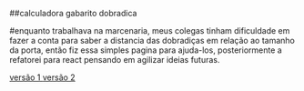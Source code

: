 ##calculadora gabarito dobradica

#enquanto trabalhava na marcenaria, meus colegas tinham dificuldade em fazer a conta para saber a distancia das dobradiças em relação ao tamanho da porta, então fiz essa simples pagina para ajuda-los, posteriormente a refatorei para react pensando em agilizar ideias futuras.

[versão 1 ](https://brayanlolv.github.io/calculadora-dobradica/)
[versão  2 ](https://calculadora-dobradica.vercel.app/)

